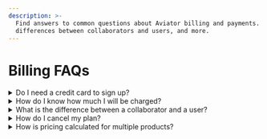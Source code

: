 ```yaml
---
description: >-
  Find answers to common questions about Aviator billing and payments. Charges,
  differences between collaborators and users, and more.
---
```


# Billing FAQs

<details>

<summary>Do I need a credit card to sign up?</summary>

No, the trial period does not require any payment methods. You can use the product risk free for the first 14 days. We will only start charging you after 14 days, so whenever you are satisfied with Aviator, you can add your credit card in the billing section.

</details>

<details>

<summary>How do I know how much I will be charged?</summary>

For each service, we charge based on the number of active GitHub collaborators in your repository. You can review the count of Billed users in the Billing section of Aviator.

For MergeQueue, active collaborators are defined as the collaborators who have created a Pull Request and have used Aviator on their PRs.

For FlexReview, active collaborators are defined as the collaborators who have created a Pull Request in a repository where FlexReview is enabled.

For Releases, active collaborators are defined as the collaborators who have merged a Pull Request that was deployed using Aviator Releases.



</details>

<details>

<summary>What is the difference between a collaborator and a user?</summary>

A collaborator is a GitHub user associated with the organization or repository.

An Aviator user, on the other hand, is someone who has access to the Aviator dashboard. There is no cost associated with the number of users you have in your Aviator account for any plan, you only pay based on the number of active collaborators.

</details>

<details>

<summary>How do I cancel my plan?</summary>

You can send us an email at support@aviator.co to cancel your plan any time.

</details>

<details>

<summary>How is pricing calculated for multiple products?</summary>

The usage and pricing is calculated for each product separately. For instance, it's possible that you are using only 20 collaborators for FlexReview and 50 collaborators MergeQueue.

Each of our products have a free tier, when you exceed the usage for a specific tier, you enter the Pro tier for that product. The billing for each product is totaled every month and depending on the qualified active collaborators, the final price is calculated.

For instance, if you have the following usage:

* 20 collaborators for FlexReview
* 50 collaborators for MergeQueue
* 10 collaborators for Releases

Then your total monthly bill would be:

```
20*12 + 50*12 + 10*8 = $920
```

</details>

